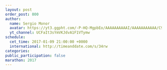 ```yaml
---
layout: post
order_post: 800
author:
  name: Sergio Monor
  avatar: https://yt3.ggpht.com/-P-HQ-MgpbEo/AAAAAAAAAAI/AAAAAAAAAAA/C9-unQdRSss/s88-c-k-no-mo-rj-c0xffffff/photo.jpg
  yt_channel: UCFaIt3sYmVKJdvA1F1VTymw
schedule:
  cet_time: 2017-01-09 21:00:00 +0000
  international: http://timeanddate.com/s/34rw
categories:
public_participation: false
marathon: 2017
---
```

<!--iframe width="475" height="267" src="https://www.youtube.com/embed/MISSING" frameborder="0" allowfullscreen></iframe-->

